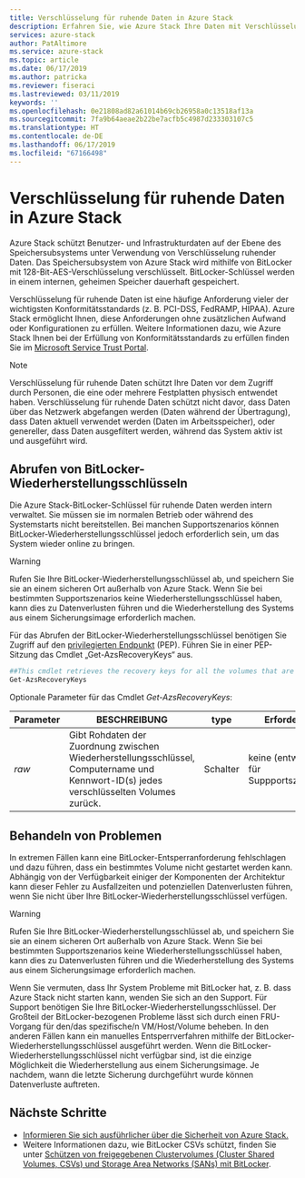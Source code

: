 ```yaml
---
title: Verschlüsselung für ruhende Daten in Azure Stack
description: Erfahren Sie, wie Azure Stack Ihre Daten mit Verschlüsselung ruhender Daten schützt.
services: azure-stack
author: PatAltimore
ms.service: azure-stack
ms.topic: article
ms.date: 06/17/2019
ms.author: patricka
ms.reviewer: fiseraci
ms.lastreviewed: 03/11/2019
keywords: ''
ms.openlocfilehash: 0e21808ad82a61014b69cb26958a0c13518af13a
ms.sourcegitcommit: 7fa9b64aeae2b22be7acfb5c4987d233303107c5
ms.translationtype: HT
ms.contentlocale: de-DE
ms.lasthandoff: 06/17/2019
ms.locfileid: "67166498"
---
```

# <a name="data-at-rest-encryption-in-azure-stack"></a>Verschlüsselung für ruhende Daten in Azure Stack

Azure Stack schützt Benutzer- und Infrastrukturdaten auf der Ebene des Speichersubsystems unter Verwendung von Verschlüsselung ruhender Daten. Das Speichersubsystem von Azure Stack wird mithilfe von BitLocker mit 128-Bit-AES-Verschlüsselung verschlüsselt. BitLocker-Schlüssel werden in einem internen, geheimen Speicher dauerhaft gespeichert.

Verschlüsselung für ruhende Daten ist eine häufige Anforderung vieler der wichtigsten Konformitätsstandards (z. B. PCI-DSS, FedRAMP, HIPAA). Azure Stack ermöglicht Ihnen, diese Anforderungen ohne zusätzlichen Aufwand oder Konfigurationen zu erfüllen. Weitere Informationen dazu, wie Azure Stack Ihnen bei der Erfüllung von Konformitätsstandards zu erfüllen finden Sie im [Microsoft Service Trust Portal](https://aka.ms/AzureStackCompliance).

> [!NOTE]
> Verschlüsselung für ruhende Daten schützt Ihre Daten vor dem Zugriff durch Personen, die eine oder mehrere Festplatten physisch entwendet haben. Verschlüsselung für ruhende Daten schützt nicht davor, dass Daten über das Netzwerk abgefangen werden (Daten während der Übertragung), dass Daten aktuell verwendet werden (Daten im Arbeitsspeicher), oder genereller, dass Daten ausgefiltert werden, während das System aktiv ist und ausgeführt wird.

## <a name="retrieving-bitlocker-recovery-keys"></a>Abrufen von BitLocker-Wiederherstellungsschlüsseln

Die Azure Stack-BitLocker-Schlüssel für ruhende Daten werden intern verwaltet. Sie müssen sie im normalen Betrieb oder während des Systemstarts nicht bereitstellen. Bei manchen Supportszenarios können BitLocker-Wiederherstellungsschlüssel jedoch erforderlich sein, um das System wieder online zu bringen.  

> [!WARNING]
> Rufen Sie Ihre BitLocker-Wiederherstellungsschlüssel ab, und speichern Sie sie an einem sicheren Ort außerhalb von Azure Stack. Wenn Sie bei bestimmten Supportszenarios keine Wiederherstellungsschlüssel haben, kann dies zu Datenverlusten führen und die Wiederherstellung des Systems aus einem Sicherungsimage erforderlich machen.

Für das Abrufen der BitLocker-Wiederherstellungsschlüssel benötigen Sie Zugriff auf den [privilegierten Endpunkt](azure-stack-privileged-endpoint.md) (PEP). Führen Sie in einer PEP-Sitzung das Cmdlet „Get-AzsRecoveryKeys“ aus.

```powershell
##This cmdlet retrieves the recovery keys for all the volumes that are encrypted with BitLocker.
Get-AzsRecoveryKeys
```

Optionale Parameter für das Cmdlet *Get-AzsRecoveryKeys*:

| Parameter | BESCHREIBUNG | type | Erforderlich |
|---------|---------|---------|---------|
|*raw* | Gibt Rohdaten der Zuordnung zwischen Wiederherstellungsschlüssel, Computername und Kennwort-ID(s) jedes verschlüsselten Volumes zurück.  | Schalter | keine (entwickelt für Suppportszenarios)|

## <a name="troubleshoot-issues"></a>Behandeln von Problemen

In extremen Fällen kann eine BitLocker-Entsperranforderung fehlschlagen und dazu führen, dass ein bestimmtes Volume nicht gestartet werden kann. Abhängig von der Verfügbarkeit einiger der Komponenten der Architektur kann dieser Fehler zu Ausfallzeiten und potenziellen Datenverlusten führen, wenn Sie nicht über Ihre BitLocker-Wiederherstellungsschlüssel verfügen.

> [!WARNING]
> Rufen Sie Ihre BitLocker-Wiederherstellungsschlüssel ab, und speichern Sie sie an einem sicheren Ort außerhalb von Azure Stack. Wenn Sie bei bestimmten Supportszenarios keine Wiederherstellungsschlüssel haben, kann dies zu Datenverlusten führen und die Wiederherstellung des Systems aus einem Sicherungsimage erforderlich machen.

Wenn Sie vermuten, dass Ihr System Probleme mit BitLocker hat, z. B. dass Azure Stack nicht starten kann, wenden Sie sich an den Support. Für Support benötigen Sie Ihre BitLocker-Wiederherstellungsschlüssel. Der Großteil der BitLocker-bezogenen Probleme lässt sich durch einen FRU-Vorgang für den/das spezifische/n VM/Host/Volume beheben. In den anderen Fällen kann ein manuelles Entsperrverfahren mithilfe der BitLocker-Wiederherstellungsschlüssel ausgeführt werden. Wenn die BitLocker-Wiederherstellungsschlüssel nicht verfügbar sind, ist die einzige Möglichkeit die Wiederherstellung aus einem Sicherungsimage. Je nachdem, wann die letzte Sicherung durchgeführt wurde können Datenverluste auftreten.

## <a name="next-steps"></a>Nächste Schritte

- [Informieren Sie sich ausführlicher über die Sicherheit von Azure Stack.](azure-stack-security-foundations.md)
- Weitere Informationen dazu, wie BitLocker CSVs schützt, finden Sie unter [Schützen von freigegebenen Clustervolumes (Cluster Shared Volumes, CSVs) und Storage Area Networks (SANs) mit BitLocker](https://docs.microsoft.com/windows/security/information-protection/bitlocker/protecting-cluster-shared-volumes-and-storage-area-networks-with-bitlocker).